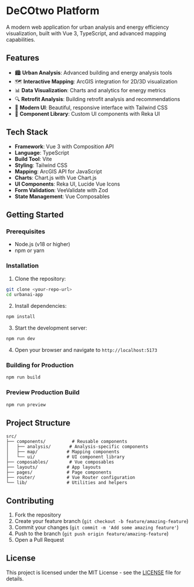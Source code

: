 # DeCOtwo Platform

A modern web application for urban analysis and energy efficiency visualization, built with Vue 3, TypeScript, and advanced mapping capabilities.

## Features

- 🏙️ **Urban Analysis**: Advanced building and energy analysis tools
- 🗺️ **Interactive Mapping**: ArcGIS integration for 2D/3D visualization
- 📊 **Data Visualization**: Charts and analytics for energy metrics
- 🔍 **Retrofit Analysis**: Building retrofit analysis and recommendations
- 🎨 **Modern UI**: Beautiful, responsive interface with Tailwind CSS
- 🔧 **Component Library**: Custom UI components with Reka UI

## Tech Stack

- **Framework**: Vue 3 with Composition API
- **Language**: TypeScript
- **Build Tool**: Vite
- **Styling**: Tailwind CSS
- **Mapping**: ArcGIS API for JavaScript
- **Charts**: Chart.js with Vue Chart.js
- **UI Components**: Reka UI, Lucide Vue Icons
- **Form Validation**: VeeValidate with Zod
- **State Management**: Vue Composables

## Getting Started

### Prerequisites

- Node.js (v18 or higher)
- npm or yarn

### Installation

1. Clone the repository:
```bash
git clone <your-repo-url>
cd urbanai-app
```

2. Install dependencies:
```bash
npm install
```

3. Start the development server:
```bash
npm run dev
```

4. Open your browser and navigate to `http://localhost:5173`

### Building for Production

```bash
npm run build
```

### Preview Production Build

```bash
npm run preview
```

## Project Structure

```
src/
├── components/          # Reusable components
│   ├── analysis/       # Analysis-specific components
│   ├── map/           # Mapping components
│   └── ui/            # UI component library
├── composables/        # Vue composables
├── layouts/           # App layouts
├── pages/             # Page components
├── router/            # Vue Router configuration
└── lib/               # Utilities and helpers
```

## Contributing

1. Fork the repository
2. Create your feature branch (`git checkout -b feature/amazing-feature`)
3. Commit your changes (`git commit -m 'Add some amazing feature'`)
4. Push to the branch (`git push origin feature/amazing-feature`)
5. Open a Pull Request

## License

This project is licensed under the MIT License - see the [LICENSE](LICENSE) file for details.
